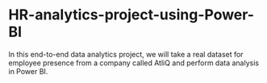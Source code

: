 # HR-analytics-project-using-Power-BI
In this end-to-end data analytics project, we will take a real dataset for employee presence from a company called AtliQ and perform data analysis in Power BI.
